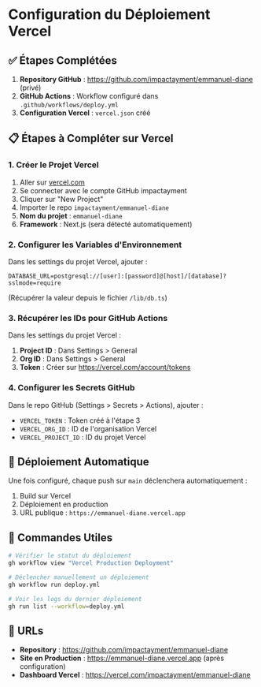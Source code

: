 # Configuration du Déploiement Vercel

## ✅ Étapes Complétées

1. **Repository GitHub** : https://github.com/impactayment/emmanuel-diane (privé)
2. **GitHub Actions** : Workflow configuré dans `.github/workflows/deploy.yml`
3. **Configuration Vercel** : `vercel.json` créé

## 📋 Étapes à Compléter sur Vercel

### 1. Créer le Projet Vercel

1. Aller sur [vercel.com](https://vercel.com)
2. Se connecter avec le compte GitHub impactayment
3. Cliquer sur "New Project"
4. Importer le repo `impactayment/emmanuel-diane`
5. **Nom du projet** : `emmanuel-diane`
6. **Framework** : Next.js (sera détecté automatiquement)

### 2. Configurer les Variables d'Environnement

Dans les settings du projet Vercel, ajouter :

```
DATABASE_URL=postgresql://[user]:[password]@[host]/[database]?sslmode=require
```

(Récupérer la valeur depuis le fichier `/lib/db.ts`)

### 3. Récupérer les IDs pour GitHub Actions

Dans les settings du projet Vercel :

1. **Project ID** : Dans Settings > General
2. **Org ID** : Dans Settings > General
3. **Token** : Créer sur https://vercel.com/account/tokens

### 4. Configurer les Secrets GitHub

Dans le repo GitHub (Settings > Secrets > Actions), ajouter :

- `VERCEL_TOKEN` : Token créé à l'étape 3
- `VERCEL_ORG_ID` : ID de l'organisation Vercel
- `VERCEL_PROJECT_ID` : ID du projet Vercel

## 🚀 Déploiement Automatique

Une fois configuré, chaque push sur `main` déclenchera automatiquement :
1. Build sur Vercel
2. Déploiement en production
3. URL publique : `https://emmanuel-diane.vercel.app`

## 📝 Commandes Utiles

```bash
# Vérifier le statut du déploiement
gh workflow view "Vercel Production Deployment"

# Déclencher manuellement un déploiement
gh workflow run deploy.yml

# Voir les logs du dernier déploiement
gh run list --workflow=deploy.yml
```

## 🔗 URLs

- **Repository** : https://github.com/impactayment/emmanuel-diane
- **Site en Production** : https://emmanuel-diane.vercel.app (après configuration)
- **Dashboard Vercel** : https://vercel.com/impactayment/emmanuel-diane